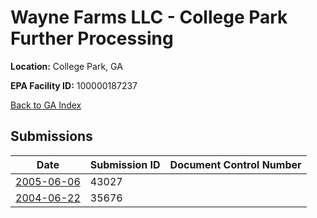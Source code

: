 # Wayne Farms LLC - College Park Further Processing

**Location:** College Park, GA

**EPA Facility ID:** 100000187237

[Back to GA Index](../../index.md)

## Submissions

| Date | Submission ID | Document Control Number |
|------|--------------|-------------------------|
| [2005-06-06](submissions/43027.md) | 43027 |  |
| [2004-06-22](submissions/35676.md) | 35676 |  |

